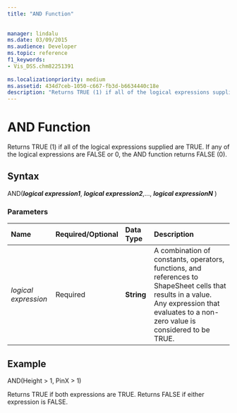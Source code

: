 ```yaml
---
title: "AND Function"
 
 
manager: lindalu
ms.date: 03/09/2015
ms.audience: Developer
ms.topic: reference
f1_keywords:
- Vis_DSS.chm82251391
 
ms.localizationpriority: medium
ms.assetid: 434d7ceb-1050-c667-fb3d-b6634440c18e
description: "Returns TRUE (1) if all of the logical expressions supplied are TRUE. If any of the logical expressions are FALSE or 0, the AND function returns FALSE (0)."
---
```


# AND Function

Returns TRUE (1) if all of the logical expressions supplied are TRUE. If any of the logical expressions are FALSE or 0, the AND function returns FALSE (0).
  
## Syntax

AND(***logical expression1***, ***logical expression2***,..., ***logical expressionN*** ) 
  
### Parameters

|**Name**|**Required/Optional**|**Data Type**|**Description**|
|:-----|:-----|:-----|:-----|
| _logical expression_ <br/> |Required  <br/> |**String** <br/> | A combination of constants, operators, functions, and references to ShapeSheet cells that results in a value. Any expression that evaluates to a non-zero value is considered to be TRUE. |
   
## Example

AND(Height \> 1, PinX \> 1)
  
Returns TRUE if both expressions are TRUE. Returns FALSE if either expression is FALSE.
  

